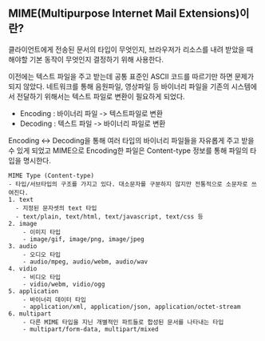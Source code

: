 ## MIME(Multipurpose Internet Mail Extensions)이란?

클라이언트에게 전송된 문서의 타입이 무엇인지, 브라우저가 리소스를 내려 받았을 때 해야할 기본 동작이 무엇인지 결정하기 위해 사용한다.

이전에는 텍스트 파일을 주고 받는데 공통 표준인 ASCII 코드를 따르기만 하면 문제가 되지 않았다. 네트워크를 통해 음원파일, 영상파일 등 바이너리 파일을 기존의 시스템에서 전달하기 위해서는 텍스트 파일로 변환이 필요하게 되었다.



 - Encoding : 바이너리 파일 -> 텍스트파일로 변환
 - Decoding : 텍스트 파일 -> 바이너리 파일로 변환

Encoding <-> Decoding을 통해 여러 타입의 바이너리 파일들을 자유롭게 주고 받을수 있게 되었고 MIME으로 Encoding한 파일은 Content-type 정보를 통해 파일의 타입을 명시한다.

```
MIME Type (Content-type)
- 타입/서브타입의 구조를 가지고 있다. 대소문자를 구분하지 않지만 전통적으로 소문자로 쓰여진다.
1. text
  - 지정된 문자셋의 text 타입
  - text/plain, text/html, text/javascript, text/css 등
2. image
	- 이미지 타입
	- image/gif, image/png, image/jpeg
3. audio
	- 오디오 타입
	- audio/mpeg, audio/webm, audio/wav
4. vidio
	- 비디오 타입
	- vidio/webm, vidio/ogg
5. application
	- 바이너리 데이터 타입
	- application/xml, application/json, application/octet-stream
6. multipart
	- 다른 MIME 타입을 지닌 개별적인 파트들로 합성된 문서를 나타내는 타입
	- multipart/form-data, multipart/mixed
```

